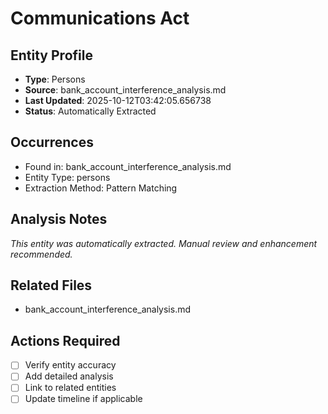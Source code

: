 # Communications Act

## Entity Profile
- **Type**: Persons
- **Source**: bank_account_interference_analysis.md
- **Last Updated**: 2025-10-12T03:42:05.656738
- **Status**: Automatically Extracted

## Occurrences
- Found in: bank_account_interference_analysis.md
- Entity Type: persons
- Extraction Method: Pattern Matching

## Analysis Notes
*This entity was automatically extracted. Manual review and enhancement recommended.*

## Related Files
- bank_account_interference_analysis.md

## Actions Required
- [ ] Verify entity accuracy
- [ ] Add detailed analysis
- [ ] Link to related entities
- [ ] Update timeline if applicable
